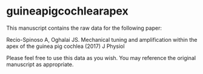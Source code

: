 # guineapigcochlearapex

This manuscript contains the raw data for the following paper:

Recio-Spinoso A, Oghalai JS. Mechanical tuning and amplification within the apex of the guinea pig cochlea
(2017) J Physiol


Please feel free to use this data as you wish. You may reference the original manuscript as appropriate.
